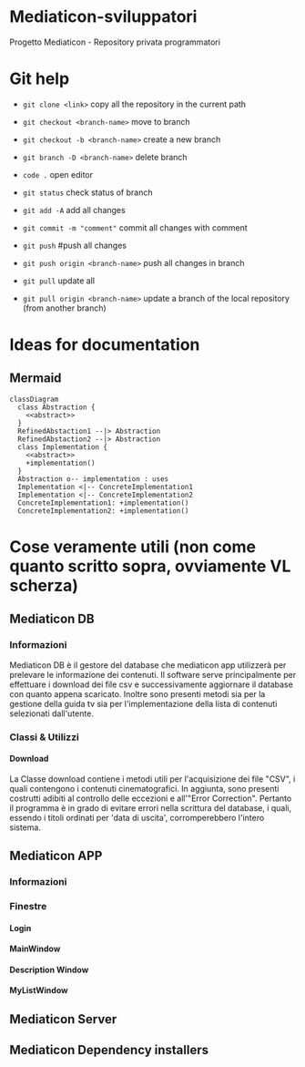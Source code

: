 # Mediaticon-sviluppatori
Progetto Mediaticon - Repository privata programmatori

# Git help
   * `git clone <link>` copy all the repository in the current path

   * `git checkout <branch-name>` move to branch
   * `git checkout -b <branch-name>` create a new branch

   * `git branch -D <branch-name>` delete branch

   * `code .` open editor

   * `git status` check status of branch
   * `git add -A` add all changes
   * `git commit -m "comment"` commit all changes with comment

   * `git push` #push all changes
   * `git push origin <branch-name>` push all changes in branch

   * `git pull` update all
   * `git pull origin <branch-name>` update a branch of the local repository (from another branch)

# Ideas for documentation
## Mermaid
```mermaid
classDiagram
  class Abstraction {
    <<abstract>>
  }
  RefinedAbstaction1 --|> Abstraction
  RefinedAbstaction2 --|> Abstraction
  class Implementation {
    <<abstract>>
    +implementation()
  }
  Abstraction o-- implementation : uses
  Implementation <|-- ConcreteImplementation1
  Implementation <|-- ConcreteImplementation2
  ConcreteImplementation1: +implementation()
  ConcreteImplementation2: +implementation()
```

# Cose veramente utili (non come quanto scritto sopra, ovviamente VL scherza)
## Mediaticon DB
### Informazioni
Mediaticon DB è il gestore del database che mediaticon app utilizzerà per prelevare le informazione dei contenuti.
Il software serve principalmente per effettuare i download dei file csv e successivamente aggiornare il database con quanto appena scaricato.
Inoltre sono presenti metodi sia per la gestione della guida tv sia per l'implementazione della lista di contenuti selezionati dall'utente.
### Classi & Utilizzi
#### Download
La Classe download contiene i metodi utili per l'acquisizione dei file "CSV", i quali contengono i contenuti cinematografici.
In aggiunta, sono presenti costrutti adibiti al controllo delle eccezioni e all'"Error Correction". Pertanto il programma è in grado di evitare errori nella scrittura del database, i quali, essendo i titoli ordinati per 'data di uscita', corromperebbero l'intero sistema.
## Mediaticon APP
### Informazioni
### Finestre
#### Login
#### MainWindow
#### Description Window
#### MyListWindow
## Mediaticon Server
## Mediaticon Dependency installers
